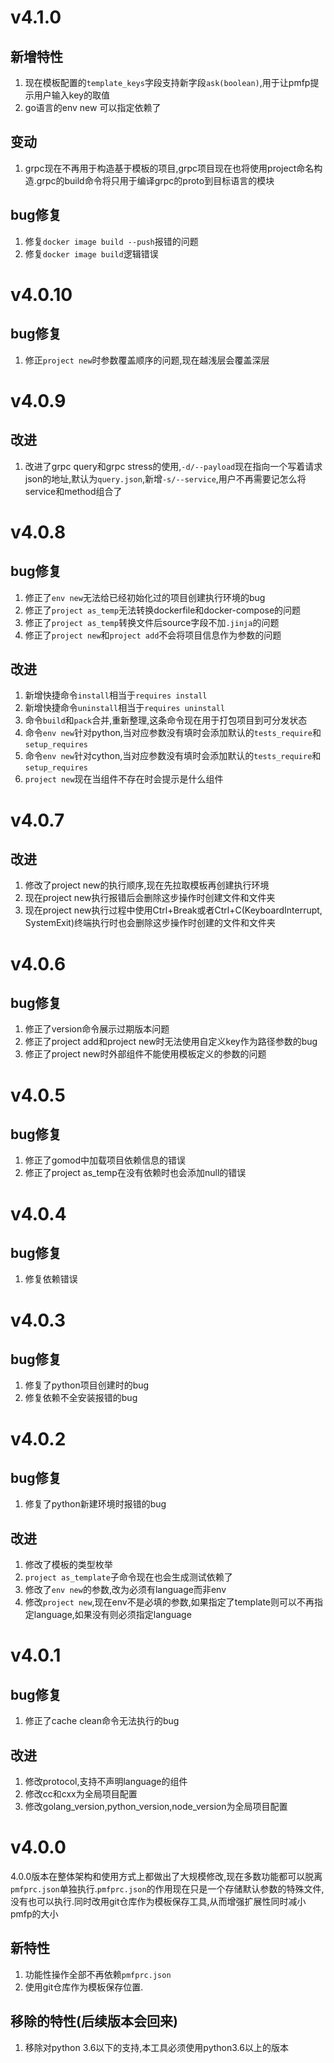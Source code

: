 # v4.1.0

## 新增特性

1. 现在模板配置的`template_keys`字段支持新字段`ask(boolean)`,用于让pmfp提示用户输入key的取值
2. go语言的env new 可以指定依赖了

## 变动

1. grpc现在不再用于构造基于模板的项目,grpc项目现在也将使用project命名构造.grpc的build命令将只用于编译grpc的proto到目标语言的模块

## bug修复

1. 修复`docker image build --push`报错的问题
2. 修复`docker image build`逻辑错误

# v4.0.10

## bug修复

1. 修正`project new`时参数覆盖顺序的问题,现在越浅层会覆盖深层

# v4.0.9

## 改进

1. 改进了grpc query和grpc stress的使用,`-d/--payload`现在指向一个写着请求json的地址,默认为`query.json`,新增`-s/--service`,用户不再需要记怎么将service和method组合了

# v4.0.8

## bug修复

1. 修正了`env new`无法给已经初始化过的项目创建执行环境的bug
2. 修正了`project as_temp`无法转换dockerfile和docker-compose的问题
3. 修正了`project as_temp`转换文件后source字段不加`.jinja`的问题
4. 修正了`project new`和`project add`不会将项目信息作为参数的问题

## 改进

1. 新增快捷命令`install`相当于`requires install`
2. 新增快捷命令`uninstall`相当于`requires uninstall`
3. 命令`build`和`pack`合并,重新整理,这条命令现在用于打包项目到可分发状态
4. 命令`env new`针对python,当对应参数没有填时会添加默认的`tests_require`和`setup_requires`
5. 命令`env new`针对cython,当对应参数没有填时会添加默认的`tests_require`和`setup_requires`
6. `project new`现在当组件不存在时会提示是什么组件

# v4.0.7

## 改进

1. 修改了project new的执行顺序,现在先拉取模板再创建执行环境
2. 现在project new执行报错后会删除这步操作时创建文件和文件夹
3. 现在project new执行过程中使用Ctrl+Break或者Ctrl+C(KeyboardInterrupt, SystemExit)终端执行时也会删除这步操作时创建的文件和文件夹

# v4.0.6

## bug修复

1. 修正了version命令展示过期版本问题
2. 修正了project add和project new时无法使用自定义key作为路径参数的bug
3. 修正了project new时外部组件不能使用模板定义的参数的问题

# v4.0.5

## bug修复

1. 修正了gomod中加载项目依赖信息的错误
2. 修正了project as_temp在没有依赖时也会添加null的错误

# v4.0.4

## bug修复

1. 修复依赖错误

# v4.0.3

## bug修复

1. 修复了python项目创建时的bug
2. 修复依赖不全安装报错的bug

# v4.0.2

## bug修复

1. 修复了python新建环境时报错的bug

## 改进

1. 修改了模板的类型枚举
2. `project as_template`子命令现在也会生成测试依赖了
3. 修改了`env new`的参数,改为必须有language而非env
4. 修改`project new`,现在env不是必填的参数,如果指定了template则可以不再指定language,如果没有则必须指定language

# v4.0.1

## bug修复

1. 修正了cache clean命令无法执行的bug

## 改进

1. 修改protocol,支持不声明language的组件
2. 修改cc和cxx为全局项目配置
3. 修改golang_version,python_version,node_version为全局项目配置

# v4.0.0

4.0.0版本在整体架构和使用方式上都做出了大规模修改,现在多数功能都可以脱离`pmfprc.json`单独执行.`pmfprc.json`的作用现在只是一个存储默认参数的特殊文件,没有也可以执行.同时改用git仓库作为模板保存工具,从而增强扩展性同时减小pmfp的大小

## 新特性

1. 功能性操作全部不再依赖`pmfprc.json`
2. 使用git仓库作为模板保存位置.

## 移除的特性(后续版本会回来)

1. 移除对python 3.6以下的支持,本工具必须使用python3.6以上的版本
